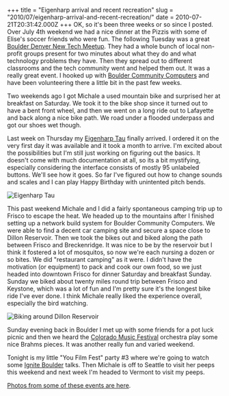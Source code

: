 +++
title = "Eigenharp arrival and recent recreation"
slug = "2010/07/eigenharp-arrival-and-recent-recreation/"
date = 2010-07-21T20:31:42.000Z
+++
OK, so it's been three weeks or so since I posted. Over July 4th weekend we had a nice dinner at the Pizzis with some of Elise's soccer friends who were fun. The following Tuesday was a great [Boulder Denver New Tech Meetup](http://www.bdnewtech.com/). They had a whole bunch of local non-profit groups present for two minutes about what they do and what technology problems they have. Then they spread out to different classrooms and the tech community went and helped them out. It was a really great event. I hooked up with [Boulder Community Computers](http://www.bococo.org) and have been volunteering there a little bit in the past few weeks.

Two weekends ago I got Michale a used mountain bike and surprised her at breakfast on Saturday. We took it to the bike shop since it turned out to have a bent front wheel, and then we went on a long ride out to Lafayette and back along a nice bike path. We road under a flooded underpass and got our shoes wet though.

Last week on Thursday my [Eigenharp Tau](http://www.eigenlabs.com/tau/) finally arrived. I ordered it on the very first day it was available and it took a month to arrive. I'm excited about the possibilities but I'm still just working on figuring out the basics. It doesn't come with much documentation at all, so its a bit mystifying, especially considering the interface consists of mostly 95 unlabeled buttons. We'll see how it goes. So far I've figured out how to change sounds and scales and I can play Happy Birthday with unintented pitch bends.

![Eigenharp Tau](/photos/summer_2010/066_eigenharp_tau.jpg)

This past weekend Michale and I did a fairly spontaneous camping trip up to Frisco to escape the heat. We headed up to the mountains after I finished setting up a network build system for Boulder Community Computers. We were able to find a decent car camping site and secure a space close to Dillon Reservoir. Then we took the bikes out and biked along the path between Frisco and Breckenridge. It was nice to be by the reservoir but I think it fostered a lot of mosquitos, so now we're each nursing a dozen or so bites. We did "restaurant camping" as it were. I didn't have the motivation (or equipment) to pack and cook our own food, so we just headed into downtown Frisco for dinner Saturday and breakfast Sunday. Sunday we biked about twenty miles round trip between Frisco and Keystone, which was a lot of fun and I'm pretty sure it's the longest bike ride I've ever done. I think Michale really liked the experience overall, especially the bird watching.

![Biking around Dillon Reservoir](/photos/summer_2010/083_frisco_biking.jpg)

Sunday evening back in Boulder I met up with some friends for a pot luck picnic and then we heard the [Colorado Music Festival](http://coloradomusicfest.org/) orchestra play some nice Brahms pieces. It was another really fun and varied weekend.

Tonight is my little "You Film Fest" party #3 where we're going to watch some [Ignite Boulder](http://igniteboulder.com) talks. Then Michale is off to Seattle to visit her peeps this weekend and next week I'm headed to Vermont to visit my peeps.

[Photos from some of these events are here](/app/photos?gallery=summer_2010&photo=044_pearl_st_bluegrass).